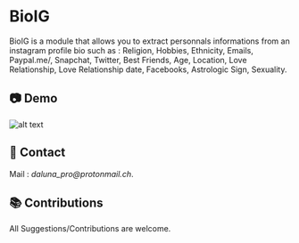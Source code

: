 # BioIG
BioIG is a module that allows you to extract personnals informations from an instagram profile bio such as : Religion, Hobbies, Ethnicity, Emails, Paypal.me/, Snapchat, Twitter, Best Friends, Age, Location, Love Relationship, Love Relationship date, Facebooks, Astrologic Sign, Sexuality.

## 📷 Demo
![alt text](https://images-ext-1.discordapp.net/external/pyjWbOcVEiv-VOzrw-UvzX0sV5fT4pVnAPeIiTbo2xY/https/pbs.twimg.com/media/Ev034bhXEAsNDLg.png%3Alarge)

##  📝 Contact
Mail : _daluna_pro@protonmail.ch_.

## 📚 Contributions
All Suggestions/Contributions are welcome.
